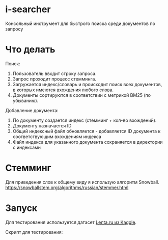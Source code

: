 # i-searcher
Консольный инструмент для быстрого поиска среди документов по запросу

# Что делать

Поиск:
1. Пользователь вводит строку запроса.
2. Запрос проходит процесс стемминга.
3. Загружается индекс/словарь и происходит поиск всех документов, в которых имеются вхождения любого слова.
4. Документы сортируются в соответствии с метрикой BM25 (по убыванию).

Добавление документа:
1. По документу создается индекс (стемминг + кол-во вхождений).
2. Документу назначается ID
3. Общий индексный файл обновляется - добавляется ID документа к соответствующим вхождениям индекса
4. Файл индекса для указанного документа сохраняется в директории с индексами

# Стемминг

Для приведения слов к общему виду я использую алгоритм Snowball.
https://snowballstem.org/algorithms/russian/stemmer.html

# Запуск

Для тестирования используется датасет [Lenta.ru из Kaggle](https://www.kaggle.com/datasets/yutkin/corpus-of-russian-news-articles-from-lenta?select=lenta-ru-news.csv).

Скрипт для тестирования:

```shell


```
